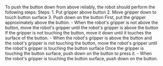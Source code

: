 To push the button down from above reliably, the robot should perform the following steps:
    Steps:  1. Put gripper above button  2. Move gripper down to touch button surface  3. Push down on the button
    First, put the gripper approximately above the button.
    - When the robot's gripper is not above the button, move the robot's gripper until the robot's gripper is above the button
    If the gripper is not touching the button, move it down until it touches the surface of the button.
    - When the robot's gripper is above the button and the robot's gripper is not touching the button, move the robot's gripper until the robot's gripper is touching the button surface
    Once the gripper is touching the button surface, push down on the button to press it.
    - When the robot's gripper is touching the button surface, push down on the button.